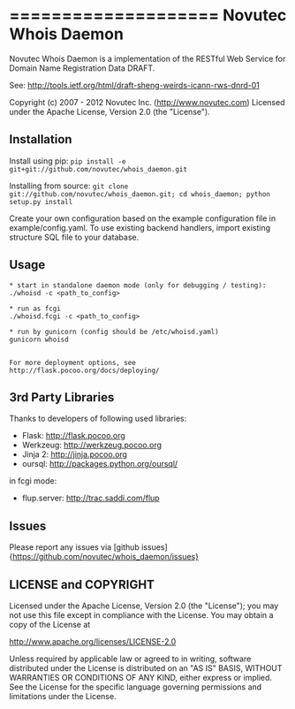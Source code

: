 ====================
Novutec Whois Daemon
====================

Novutec Whois Daemon is a implementation of the RESTful Web Service for 
Domain Name Registration Data DRAFT.

See: http://tools.ietf.org/html/draft-sheng-weirds-icann-rws-dnrd-01

Copyright (c) 2007 - 2012 Novutec Inc. (http://www.novutec.com)
Licensed under the Apache License, Version 2.0 (the "License").


Installation
------------

Install using pip: `pip install -e git+git://github.com/novutec/whois_daemon.git`

Installing from source: `git clone git://github.com/novutec/whois_daemon.git; cd whois_daemon; python setup.py install`
    
Create your own configuration based on the example configuration file in example/config.yaml.
To use existing backend handlers, import existing structure SQL file to your database.

Usage
-----

    * start in standalone daemon mode (only for debugging / testing):
    ./whoisd -c <path_to_config>

    * run as fcgi
    ./whoisd.fcgi -c <path_to_config>

    * run by gunicorn (config should be /etc/whoisd.yaml)
    gunicorn whoisd


    For more deployment options, see http://flask.pocoo.org/docs/deploying/


3rd Party Libraries
-------------------

Thanks to developers of following used libraries:
 
* Flask: http://flask.pocoo.org
* Werkzeug: http://werkzeug.pocoo.org
* Jinja 2: http://jinja.pocoo.org
* oursql: http://packages.python.org/oursql/

in fcgi mode:
* flup.server: http://trac.saddi.com/flup

Issues
------

Please report any issues via [github issues]{https://github.com/novutec/whois_daemon/issues}



LICENSE and COPYRIGHT
-----------------------

Licensed under the Apache License, Version 2.0 (the "License");
you may not use this file except in compliance with the License.
You may obtain a copy of the License at

http://www.apache.org/licenses/LICENSE-2.0

Unless required by applicable law or agreed to in writing, software
distributed under the License is distributed on an "AS IS" BASIS,
WITHOUT WARRANTIES OR CONDITIONS OF ANY KIND, either express or implied.
See the License for the specific language governing permissions and
limitations under the License.